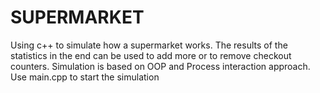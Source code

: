 # SUPERMARKET
Using c++ to simulate how a supermarket works. The results of the statistics in the end can be used to add more or to remove checkout counters. Simulation is based on OOP and Process interaction approach.
Use main.cpp to start the simulation
